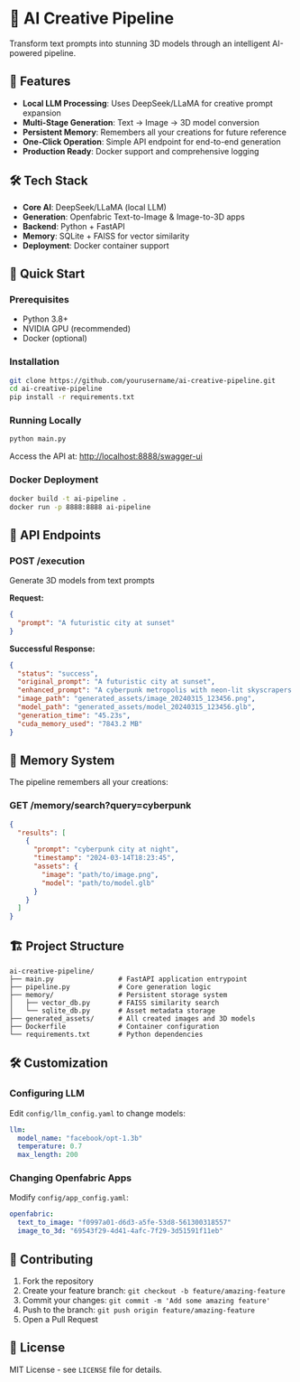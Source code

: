 # 🚀 AI Creative Pipeline

Transform text prompts into stunning 3D models through an intelligent AI-powered pipeline.

## 🌟 Features

* **Local LLM Processing**: Uses DeepSeek/LLaMA for creative prompt expansion
* **Multi-Stage Generation**: Text → Image → 3D model conversion
* **Persistent Memory**: Remembers all your creations for future reference
* **One-Click Operation**: Simple API endpoint for end-to-end generation
* **Production Ready**: Docker support and comprehensive logging

## 🛠 Tech Stack

* **Core AI**: DeepSeek/LLaMA (local LLM)
* **Generation**: Openfabric Text-to-Image & Image-to-3D apps
* **Backend**: Python + FastAPI
* **Memory**: SQLite + FAISS for vector similarity
* **Deployment**: Docker container support

## 🚀 Quick Start

### Prerequisites

* Python 3.8+
* NVIDIA GPU (recommended)
* Docker (optional)

### Installation

```bash
git clone https://github.com/yourusername/ai-creative-pipeline.git
cd ai-creative-pipeline
pip install -r requirements.txt
```

### Running Locally

```bash
python main.py
```

Access the API at: [http://localhost:8888/swagger-ui](http://localhost:8888/swagger-ui)

### Docker Deployment

```bash
docker build -t ai-pipeline .
docker run -p 8888:8888 ai-pipeline
```

## 📡 API Endpoints

### POST /execution

Generate 3D models from text prompts

**Request:**

```json
{
  "prompt": "A futuristic city at sunset"
}
```

**Successful Response:**

```json
{
  "status": "success",
  "original_prompt": "A futuristic city at sunset",
  "enhanced_prompt": "A cyberpunk metropolis with neon-lit skyscrapers reflecting the golden sunset...",
  "image_path": "generated_assets/image_20240315_123456.png",
  "model_path": "generated_assets/model_20240315_123456.glb",
  "generation_time": "45.23s",
  "cuda_memory_used": "7843.2 MB"
}
```

## 🧠 Memory System

The pipeline remembers all your creations:

### GET /memory/search?query=cyberpunk

```json
{
  "results": [
    {
      "prompt": "cyberpunk city at night",
      "timestamp": "2024-03-14T18:23:45",
      "assets": {
        "image": "path/to/image.png",
        "model": "path/to/model.glb"
      }
    }
  ]
}
```

## 🏗 Project Structure

```
ai-creative-pipeline/
├── main.py                # FastAPI application entrypoint
├── pipeline.py            # Core generation logic
├── memory/                # Persistent storage system
│   ├── vector_db.py       # FAISS similarity search
│   └── sqlite_db.py       # Asset metadata storage
├── generated_assets/      # All created images and 3D models
├── Dockerfile             # Container configuration
└── requirements.txt       # Python dependencies
```

## 🛠 Customization

### Configuring LLM

Edit `config/llm_config.yaml` to change models:

```yaml
llm:
  model_name: "facebook/opt-1.3b"
  temperature: 0.7
  max_length: 200
```

### Changing Openfabric Apps

Modify `config/app_config.yaml`:

```yaml
openfabric:
  text_to_image: "f0997a01-d6d3-a5fe-53d8-561300318557"
  image_to_3d: "69543f29-4d41-4afc-7f29-3d51591f11eb"
```

## 🤝 Contributing

1. Fork the repository
2. Create your feature branch: `git checkout -b feature/amazing-feature`
3. Commit your changes: `git commit -m 'Add some amazing feature'`
4. Push to the branch: `git push origin feature/amazing-feature`
5. Open a Pull Request

## 📜 License

MIT License - see `LICENSE` file for details.
